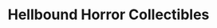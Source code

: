 ---
title: "Hellbound Horror Collectibles"
url: /las-vegas/hellbound-horror-collectibles/
shop: collector
---